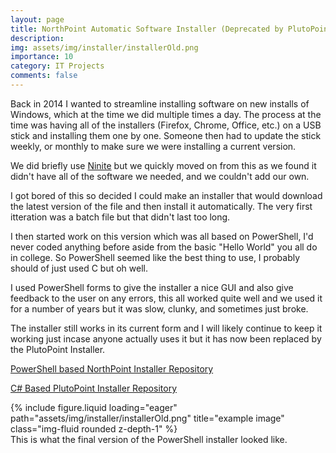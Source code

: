 ```yaml
---
layout: page
title: NorthPoint Automatic Software Installer (Deprecated by PlutoPoint)
description:
img: assets/img/installer/installerOld.png
importance: 10
category: IT Projects
comments: false
---
```


Back in 2014 I wanted to streamline installing software on new installs of Windows, which at the time we did multiple times a day. The process at the time was having all of the installers (Firefox, Chrome, Office, etc.) on a USB stick and installing them one by one. Someone then had to update the stick weekly, or monthly to make sure we were installing a current version.

We did briefly use [Ninite](https://ninite.com/) but we quickly moved on from this as we found it didn't have all of the software we needed, and we couldn't add our own.

I got bored of this so decided I could make an installer that would download the latest version of the file and then install it automatically. The very first itteration was a batch file but that didn't last too long.

I then started work on this version which was all based on PowerShell, I'd never coded anything before aside from the basic "Hello World" you all do in college. So PowerShell seemed like the best thing to use, I probably should of just used C but oh well.

I used PowerShell forms to give the installer a nice GUI and also give feedback to the user on any errors, this all worked quite well and we used it for a number of years but it was slow, clunky, and sometimes just broke.

The installer still works in its current form and I will likely continue to keep it working just incase anyone actually uses it but it has now been replaced by the PlutoPoint Installer.

[PowerShell based NorthPoint Installer Repository](https://github.com/ProfessorShroom/NorthPoint-Installer)

[C# Based PlutoPoint Installer Repository](https://github.com/ProfessorShroom/PlutoPoint-Installer)

<div class="row">
    <div class="col-sm mt-3 mt-md-0">
        {% include figure.liquid loading="eager" path="assets/img/installer/installerOld.png" title="example image" class="img-fluid rounded z-depth-1" %}
    </div>
</div>
<div class="caption">
    This is what the final version of the PowerShell installer looked like.
</div>
